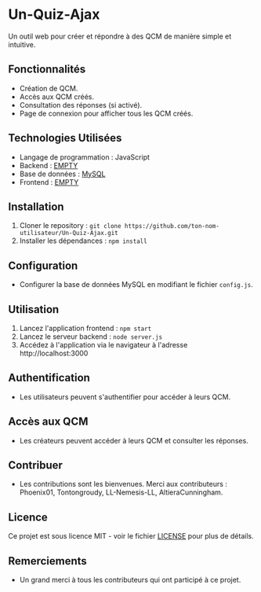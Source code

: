# Un-Quiz-Ajax

Un outil web pour créer et répondre à des QCM de manière simple et intuitive.

## Fonctionnalités

- Création de QCM.
- Accès aux QCM créés.
- Consultation des réponses (si activé).
- Page de connexion pour afficher tous les QCM créés.

## Technologies Utilisées

- Langage de programmation : JavaScript
- Backend : [EMPTY](https://exemple-du-backend.com/)
- Base de données : [MySQL](https://www.mysql.com/)
- Frontend : [EMPTY](https://exemple-du-frontend.com/)

## Installation

1. Cloner le repository : `git clone https://github.com/ton-nom-utilisateur/Un-Quiz-Ajax.git`
2. Installer les dépendances : `npm install`

## Configuration

- Configurer la base de données MySQL en modifiant le fichier `config.js`.

## Utilisation

1. Lancez l'application frontend : `npm start`
2. Lancez le serveur backend : `node server.js`
3. Accédez à l'application via le navigateur à l'adresse http://localhost:3000

## Authentification

- Les utilisateurs peuvent s'authentifier pour accéder à leurs QCM.

## Accès aux QCM

- Les créateurs peuvent accéder à leurs QCM et consulter les réponses.

## Contribuer

- Les contributions sont les bienvenues. Merci aux contributeurs : Phoenix01, Tontongroudy, LL-Nemesis-LL, AltieraCunningham.

## Licence

Ce projet est sous licence MIT - voir le fichier [LICENSE](LICENSE) pour plus de détails.

## Remerciements

- Un grand merci à tous les contributeurs qui ont participé à ce projet.
